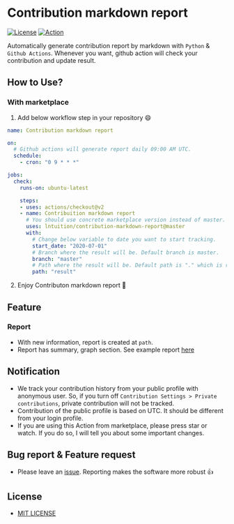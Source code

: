 # Contribution markdown report
[![License](https://img.shields.io/github/license/lntuition/contribution-markdown-report)](https://github.com/lntuition/contribution-markdown-report/blob/master/LICENSE)
[![Action](https://github.com/lntuition/contribution-markdown-report/workflows/Contribution%20markdown%20report/badge.svg)](https://github.com/lntuition/contribution-markdown-report/actions?query=workflow%3A%22Contribution+markdown+report%22)

Automatically generate contribution report by markdown with `Python` & `Github Actions`.
Whenever you want, github action will check your contribution and update result.

## How to Use?
### With marketplace
1. Add below workflow step in your repository :smile:
``` yml
name: Contribution markdown report

on:
  # Github actions will generate report daily 09:00 AM UTC.
  schedule:
    - cron: "0 9 * * *"

jobs:
  check:
    runs-on: ubuntu-latest

    steps:
    - uses: actions/checkout@v2
    - name: Contribuition markdown report
      # You should use concrete marketplace version instead of master.
      uses: lntuition/contribution-markdown-report@master
      with:
        # Change below variable to date you want to start tracking.
        start_date: "2020-07-01"
        # Branch where the result will be. Default branch is master.
        branch: "master"
        # Path where the result will be. Default path is "." which is root directory of repo.
        path: "result"
```
2. Enjoy Contributon markdown report :tada:

## Feature
### Report
- With new information, report is created at `path`.
- Report has summary, graph section. See example report [here](https://github.com/lntuition/contribution-markdown-report/tree/master/result/README.md)

## Notification
- We track your contribution history from your public profile with anonymous user.
  So, if you turn off `Contribution Settings > Private contributions`, private contribution will not be tracked.
- Contribution of the public profile is based on UTC. It should be different from your login profile.
- If you are using this Action from marketplace, please press star or watch. If you do so, I will tell you about some important changes.

## Bug report & Feature request
- Please leave an [issue](https://github.com/lntuition/contribution-markdown-report/issues). Reporting makes the software more robust :+1:

## License
- [MIT LICENSE](https://github.com/lntuition/contribution-markdown-report/blob/master/LICENSE)
